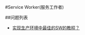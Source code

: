 #Service Worker(服务工作者)

##问题列表

* [实现生产环境中最佳的SW的教程？](./service-worker/best-parctise-for-sw.md)





